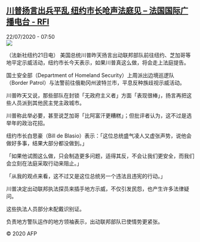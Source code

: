 <!--1595404498000-->
[川普扬言出兵平乱 纽约市长呛声法庭见 – 法国国际广播电台 - RFI](http://www.rfi.fr//cn/contenu/20200722-%E5%B7%9D%E6%99%AE%E6%89%AC%E8%A8%80%E5%87%BA%E5%85%B5%E5%B9%B3%E4%B9%B1-%E7%BA%BD%E7%BA%A6%E5%B8%82%E9%95%BF%E5%91%9B%E5%A3%B0%E6%B3%95%E5%BA%AD%E8%A7%81)
------

<div>22/07/2020 - 07:50</div><img src="https://s.rfi.fr/media/display/c38f46e0-cbe6-11ea-b8ba-005056a98db9/w:310/p:16x9/int0002b.200722135002.jpg"><div class="t-content__body u-clearfix"><div class="m-interstitial"></div><p>（法新社纽约21日电）    美国总统川普昨天扬言出动联邦部队前往纽约、芝加哥等地平定示威活动，纽约市长今天表示，如果川普真这么做，将会走上法庭提告。</p><p>    国土安全部（Department of Homeland Security）上周派出边境巡逻队（Border Patrol）与法警前往俄勒冈州波特兰市，平息反种族歧视示威活动。</p><p>    川普昨天又说，那些部队在封锁「无政府主义者」方面「表现很棒」，扬言再把这些人员派到其他民主党主政城市。</p><p>    川普称此举必要，甚至说芝加哥「比阿富汗更糟糕」；但批评者认为，这不过是选举年的政治花招。</p><p>    纽约市长白思豪（Bill de Blasio）表示：「这位总统盛气凌人又虚张声势，说他会做好多事，结果大部分都没做到。」</p><p>    「如果他试图这么做，只会制造更多问题，适得其反，不会让我们更安全，而我们会立刻在法庭采取行动来阻止。」</p><p>    「从我的观点来看，这不过又是这位总统另一个违法且违宪的行动。」   </p><p>    川普决定出动联邦执法探员来插手地方示威，不仅引发民怨，也产生许多法律疑问。</p><p>    这些执法人员部分未配戴识别证。</p><p>    负责地方警队运作的地方领袖表示，出动联邦部队已使情势更紧张。</p><p class="t-copyright">© 2020 AFP</p>        </div>
